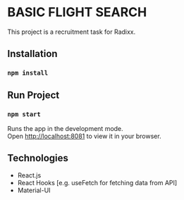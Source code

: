 # BASIC FLIGHT SEARCH

This project is a recruitment task for Radixx.

## Installation

### `npm install`

## Run Project

### `npm start`

Runs the app in the development mode.\
Open [http://localhost:8081](http://localhost:8081) to view it in your browser.

## Technologies

- React.js
- React Hooks [e.g. useFetch for fetching data from API]
- Material-UI 